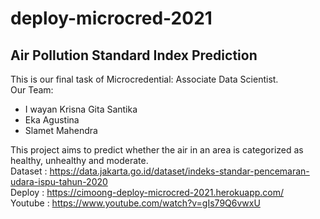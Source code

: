 # deploy-microcred-2021

## Air Pollution Standard Index Prediction
This is our final task of Microcredential: Associate Data Scientist. <br>
Our Team:
- I wayan Krisna Gita Santika
- Eka Agustina
- Slamet Mahendra 

This project aims to predict whether the air in an area is categorized as healthy, unhealthy and moderate. <br>
Dataset :  https://data.jakarta.go.id/dataset/indeks-standar-pencemaran-udara-ispu-tahun-2020 <br>
Deploy :  https://cimoong-deploy-microcred-2021.herokuapp.com/ <br>
Youtube : https://www.youtube.com/watch?v=gIs79Q6vwxU <br>

